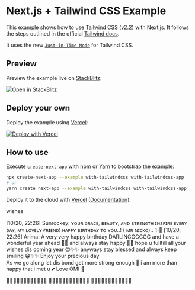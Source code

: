 # Next.js + Tailwind CSS Example

This example shows how to use [Tailwind CSS](https://tailwindcss.com/) [(v2.2)](https://blog.tailwindcss.com/tailwindcss-2-2) with Next.js. It follows the steps outlined in the official [Tailwind docs](https://tailwindcss.com/docs/guides/nextjs).

It uses the new [`Just-in-Time Mode`](https://tailwindcss.com/docs/just-in-time-mode) for Tailwind CSS.

## Preview

Preview the example live on [StackBlitz](http://stackblitz.com/):

[![Open in StackBlitz](https://developer.stackblitz.com/img/open_in_stackblitz.svg)](https://stackblitz.com/github/vercel/next.js/tree/canary/examples/with-tailwindcss)

## Deploy your own

Deploy the example using [Vercel](https://vercel.com?utm_source=github&utm_medium=readme&utm_campaign=next-example):

[![Deploy with Vercel](https://vercel.com/button)](https://vercel.com/new/git/external?repository-url=https://github.com/vercel/next.js/tree/canary/examples/with-tailwindcss&project-name=with-tailwindcss&repository-name=with-tailwindcss)

## How to use

Execute [`create-next-app`](https://github.com/vercel/next.js/tree/canary/packages/create-next-app) with [npm](https://docs.npmjs.com/cli/init) or [Yarn](https://yarnpkg.com/lang/en/docs/cli/create/) to bootstrap the example:

```bash
npx create-next-app --example with-tailwindcss with-tailwindcss-app
# or
yarn create next-app --example with-tailwindcss with-tailwindcss-app
```

Deploy it to the cloud with [Vercel](https://vercel.com/new?utm_source=github&utm_medium=readme&utm_campaign=next-example) ([Documentation](https://nextjs.org/docs/deployment)).



wishes

[10/20, 22:26] Sunrockey: ʏᴏᴜʀ ɢʀᴀᴄᴇ, ʙᴇᴀᴜᴛʏ, ᴀɴᴅ sᴛʀᴇɴɢᴛʜ ɪɴsᴘɪʀᴇ ᴇᴠᴇʀʏ ᴅᴀʏ, ᴍʏ ʟᴏᴠᴇʟʏ ғʀɪᴇɴᴅ! ʜᴀᴘᴘʏ ʙɪʀᴛʜᴅᴀʏ ᴛᴏ ʏᴏᴜ..! ( ᴍʀ ɴɪᴄᴋᴏ).. ✨💙
[10/20, 22:26] Arima: A very very happy birthday DARLINGGGGGG and have a wonderful year ahead 🎉✨ and always stay happy 💖✨ hope u fullfill all your wishes dis coming year 😍✨✨ anyways stay blessed and always keep smiling 😁✨✨ Enjoy your precious day  
As we go along let dis bond get more strong enough 🤧 i am more than happy that i met u 💕 
Love OMI 💖

🎂🎂🎂🎂🎂🎂🎂🎂🎂🎂🎂🎂
🎊🎊🎊🎊🎊🎊🎊🎊🎊🎊🎊🎊
🥂🥂🥂🥂🥂🥂🥂🥂🥂🥂🥂🥂

